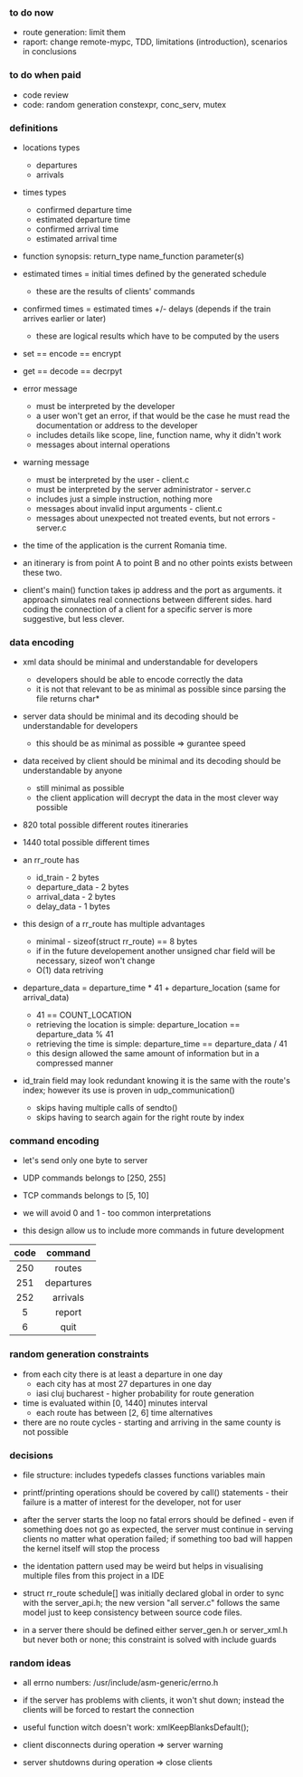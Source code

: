 ### to do now

- route generation: limit them
- raport: change remote-mypc, TDD, limitations (introduction), scenarios in conclusions

### to do when paid

- code review
- code: random generation constexpr, conc_serv, mutex

### definitions

- locations types
    - departures
    - arrivals

- times types
    - confirmed departure time
    - estimated departure time
    - confirmed arrival time
    - estimated arrival time

- function synopsis: return_type name_function parameter(s)
- estimated times = initial times defined by the generated schedule
    - these are the results of clients' commands
- confirmed times = estimated times +/- delays (depends if the train arrives earlier or later)
    - these are logical results which have to be computed by the users

- set == encode == encrypt
- get == decode == decrpyt

- error message
    - must be interpreted by the developer
    - a user won't get an error, if that would be the case he must read the documentation or address to the developer
    - includes details like scope, line, function name, why it didn't work
    - messages about internal operations
- warning message
    - must be interpreted by the user - client.c
    - must be interpreted by the server administrator - server.c
    - includes just a simple instruction, nothing more
    - messages about invalid input arguments - client.c
    - messages about unexpected not treated events, but not errors - server.c

- the time of the application is the current Romania time.
- an itinerary is from point A to point B and no other points exists between these two.
- client's main() function takes ip address and the port as arguments. it approach simulates real connections between different sides. hard coding the connection of a client for a specific server is more suggestive, but less clever.

### data encoding

- xml data should be minimal and understandable for developers
    - developers should be able to encode correctly the data
    - it is not that relevant to be as minimal as possible since parsing the file returns char*
- server data should be minimal and its decoding should be understandable for developers
    - this should be as minimal as possible => gurantee speed
- data received by client should be minimal and its decoding should be understandable by anyone
    - still minimal as possible
    - the client application will decrypt the data in the most clever way possible

- 820 total possible different routes itineraries
- 1440 total possible different times

- an rr_route has
    - id_train - 2 bytes
    - departure_data - 2 bytes
    - arrival_data - 2 bytes
    - delay_data - 1 bytes
- this design of a rr_route has multiple advantages
    - minimal - sizeof(struct rr_route) == 8 bytes
    - if in the future developement another unsigned char field will be necessary, sizeof won't change
    - O(1) data retriving
- departure_data = departure_time * 41 + departure_location (same for arrival_data)
    - 41 == COUNT_LOCATION
    - retrieving the location is simple: departure_location == departure_data % 41
    - retrieving the time is simple: departure_time == departure_data / 41
    - this design allowed the same amount of information but in a compressed manner
- id_train field may look redundant knowing it is the same with the route's index; however its use is proven in udp_communication()
    - skips having multiple calls of sendto()
    - skips having to search again for the right route by index

### command encoding 

- let's send only one byte to server
- UDP commands belongs to [250, 255]
- TCP commands belongs to [5, 10]
- we will avoid 0 and 1 - too common interpretations

- this design allow us to include more commands in future development

| code | command    |
|:----:|:----------:|
| 250  | routes     |
| 251  | departures |
| 252  | arrivals   |
| 5    | report     |
| 6    | quit       |

### random generation constraints

- from each city there is at least a departure in one day
    - each city has at most 27 departures in one day
    - iasi cluj bucharest - higher probability for route generation
- time is evaluated within [0, 1440] minutes interval
    - each route has between [2, 6] time alternatives
- there are no route cycles - starting and arriving in the same county is not possible

### decisions

- file structure: includes typedefs classes functions variables main

- printf/printing operations should be covered by call() statements - their failure is a matter of interest for the developer, not for user

- after the server starts the loop no fatal errors should be defined - even if something does not go as expected, the server must continue in serving clients no matter what operation failed; if something too bad will happen the kernel itself will stop the process

- the identation pattern used may be weird but helps in visualising multiple files from this project in a IDE

- struct rr_route schedule[] was initially declared global in order to sync with the server_api.h; the new version "all server.c" follows the same model just to keep consistency between source code files.

- in a server there should be defined either server_gen.h or server_xml.h but never both or none; this constraint is solved with include guards

### random ideas

- all errno numbers: /usr/include/asm-generic/errno.h
- if the server has problems with clients, it won't shut down; instead the clients will be forced to restart the connection
- useful function witch doesn't work: xmlKeepBlanksDefault();

- client disconnects during operation => server warning
- server shutdowns during operation => close clients
